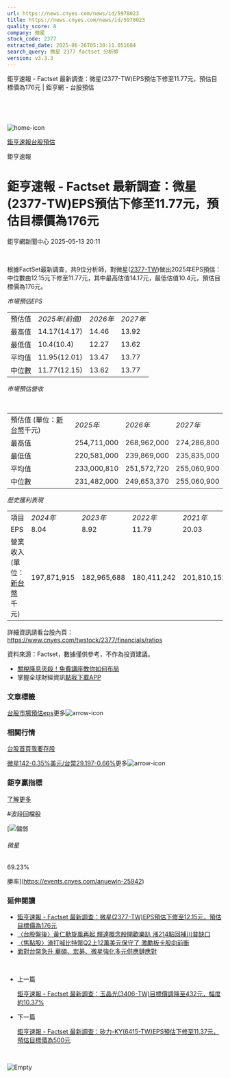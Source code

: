 ```yaml
---
url: https://news.cnyes.com/news/id/5978023
title: https://news.cnyes.com/news/id/5978023
quality_score: 8
company: 微星
stock_code: 2377
extracted_date: 2025-06-26T05:30:11.051684
search_query: 微星 2377 factset 分析師
version: v3.3.3
---
```


鉅亨速報 - Factset 最新調查：微星(2377-TW)EPS預估下修至11.77元，預估目標價為176元 | 鉅亨網 - 台股預估

‌

‌

![home-icon](/assets/icons/breadCrumb/symbol-icon-home.svg)

[鉅亨速報](/news/cat/anue_live)[台股預估](/news/cat/tw_forecast)

鉅亨速報

# 鉅亨速報 - Factset 最新調查：微星(2377-TW)EPS預估下修至11.77元，預估目標價為176元

鉅亨網新聞中心 2025-05-13 20:11

‌

根據FactSet最新調查，共9位分析師，對微星([2377-TW](https://www.cnyes.com/twstock/2377))做出2025年EPS預估：中位數由12.15元下修至11.77元，其中最高估值14.17元，最低估值10.4元，預估目標價為176元。

*市場預估EPS*

|  |  |  |  |
| --- | --- | --- | --- |
| 預估值 | *2025年(前值)* | *2026年* | *2027年* |
| 最高值 | 14.17(14.17) | 14.46 | 13.92 |
| 最低值 | 10.4(10.4) | 12.27 | 13.62 |
| 平均值 | 11.95(12.01) | 13.47 | 13.77 |
| 中位數 | 11.77(12.15) | 13.62 | 13.77 |

*市場預估營收*

‌

|  |  |  |  |
| --- | --- | --- | --- |
| 預估值 (單位：[新台幣](https://invest.cnyes.com/forex/detail/usdtwd)千元) | *2025年* | *2026年* | *2027年* |
| 最高值 | 254,711,000 | 268,962,000 | 274,286,800 |
| 最低值 | 220,581,000 | 239,869,000 | 235,835,000 |
| 平均值 | 233,000,810 | 251,572,720 | 255,060,900 |
| 中位數 | 231,482,000 | 249,653,370 | 255,060,900 |

*歷史獲利表現*

|  |  |  |  |  |
| --- | --- | --- | --- | --- |
| 項目 | *2024年* | *2023年* | *2022年* | *2021年* |
| EPS | 8.04 | 8.92 | 11.79 | 20.03 |
| 營業收入 (單位：[新台幣](https://invest.cnyes.com/forex/detail/usdtwd)千元) | 197,871,915 | 182,965,688 | 180,411,242 | 201,810,152 |

詳細資訊請看台股內頁：  
<https://www.cnyes.com/twstock/2377/financials/ratios>

資料來源：Factset，數據僅供參考，不作為投資建議。

* [關稅降息夾殺！免費講座教你如何布局](https://www.rsc.com.tw/Cnyes_RSC/SeminarBooking2025InvestmentOutlook.aspx?utm_source=anue&utm_medium=usstocks_end)
* 掌握全球財經資訊[點我下載APP](http://www.cnyes.com/app/?utm_source=mweb&utm_medium=HamMenuBanner&utm_campaign=fixed&utm_content=entr)

### 文章標籤

[台股](https://news.cnyes.com/tag/台股 "台股")[市場預估](https://news.cnyes.com/tag/市場預估 "市場預估")[eps](https://news.cnyes.com/tag/eps "eps")更多![arrow-icon](/assets/icons/arrows/arrow-down.svg)

### 相關行情

[台股首頁](https://www.cnyes.com/twstock)[我要存股](https://supr.link/8OHaU)

[微星142-0.35%](https://www.cnyes.com/twstock/2377)[美元/台幣29.197-0.66%](https://invest.cnyes.com/forex/detail/USDTWD)更多![arrow-icon](/assets/icons/arrows/arrow-down.svg)

### 鉅亨贏指標

[了解更多](https://events.cnyes.com/anuewin-25942)

#波段回檔股

[![偏弱](/assets/icons/win-indicator/short.svg)

###### 微星

69.23%

勝率](https://events.cnyes.com/anuewin-25942)

### 延伸閱讀

* [鉅亨速報 - Factset 最新調查：微星(2377-TW)EPS預估下修至12.15元，預估目標價為176元](/news/id/5976196)
* [〈台股盤後〉黃仁勳旋風再起 輝達概念股開歡樂趴 漲214點回補川普缺口](/news/id/5974354)
* [〈焦點股〉渣打喊比特幣Q2上12萬美元保守了 激勵板卡股向前衝](/news/id/5973893)
* [面對台幣急升 華碩、宏碁、微星強化多元供應鏈應對](/news/id/5972441)

‌

* 上一篇

  [鉅亨速報 - Factset 最新調查：玉晶光(3406-TW)目標價調降至432元，幅度約10.37%](/news/id/5978412)
* 下一篇

  [鉅亨速報 - Factset 最新調查：矽力-KY(6415-TW)EPS預估下修至11.37元，預估目標價為500元](/news/id/5976197)

‌

![Empty](/assets/icons/skeleton/empty-image.svg)

‌